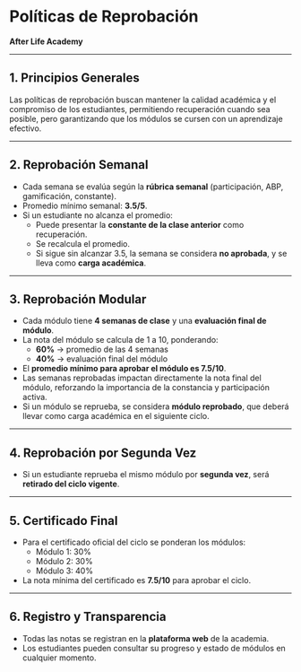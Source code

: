 # Políticas de Reprobación  
**After Life Academy**

---

## 1. Principios Generales
Las políticas de reprobación buscan mantener la calidad académica y el compromiso de los estudiantes, permitiendo recuperación cuando sea posible, pero garantizando que los módulos se cursen con un aprendizaje efectivo.

---

## 2. Reprobación Semanal
- Cada semana se evalúa según la **rúbrica semanal** (participación, ABP, gamificación, constante).  
- Promedio mínimo semanal: **3.5/5**.  
- Si un estudiante no alcanza el promedio:  
  - Puede presentar la **constante de la clase anterior** como recuperación.  
  - Se recalcula el promedio.  
  - Si sigue sin alcanzar 3.5, la semana se considera **no aprobada**, y se lleva como **carga académica**.  

---

## 3. Reprobación Modular
- Cada módulo tiene **4 semanas de clase** y una **evaluación final de módulo**.  
- La nota del módulo se calcula de 1 a 10, ponderando:  
  - **60%** → promedio de las 4 semanas  
  - **40%** → evaluación final del módulo  
- El **promedio mínimo para aprobar el módulo es 7.5/10**.  
- Las semanas reprobadas impactan directamente la nota final del módulo, reforzando la importancia de la constancia y participación activa.  
- Si un módulo se reprueba, se considera **módulo reprobado**, que deberá llevar como carga académica en el siguiente ciclo.  

---

## 4. Reprobación por Segunda Vez
- Si un estudiante reprueba el mismo módulo por **segunda vez**, será **retirado del ciclo vigente**.  

---

## 5. Certificado Final
- Para el certificado oficial del ciclo se ponderan los módulos:  
  - Módulo 1: 30%  
  - Módulo 2: 30%  
  - Módulo 3: 40%  
- La nota mínima del certificado es **7.5/10** para aprobar el ciclo.  

---

## 6. Registro y Transparencia
- Todas las notas se registran en la **plataforma web** de la academia.  
- Los estudiantes pueden consultar su progreso y estado de módulos en cualquier momento.
